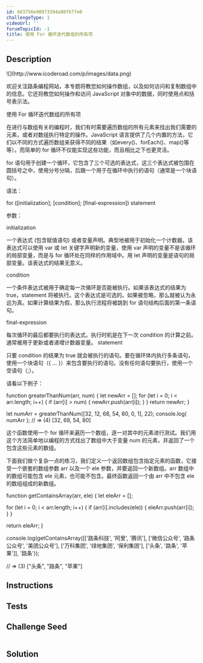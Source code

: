 ```yaml
---
id: 603756e90973394a08f677e0
challengeType: 1
videoUrl: ''
forumTopicId: -1
title: 使用 For 循环迭代数组的所有项
---
```


## Description
<section id='description'>
![](http://www.icoderoad.com/p/images/data.png)

欢迎关注路条编程网站，本专题将教您如何操作数组，以及如何访问和复制数组中的信息。它还将教您如何操作和访问 JavaScript 对象中的数据，同时使用点和括号表示法。

使用 For 循环迭代数组的所有项

在进行与数组有关的编程时，我们有时需要遍历数组的所有元素来找出我们需要的元素，或者对数组执行特定的操作。JavaScript 语言提供了几个内置的方法，它们以不同的方式遍历数组来获得不同的结果（如every()、forEach()、map()等等）。而简单的 for 循环不仅能实现这些功能，而且相比之下也更灵活。

for 语句用于创建一个循环，它包含了三个可选的表达式，这三个表达式被包围在圆括号之中，使用分号分隔，后跟一个用于在循环中执行的语句（通常是一个块语句）。

语法：

for ([initialization]; [condition]; [final-expression])
   statement

参数：

initialization

一个表达式 (包含赋值语句) 或者变量声明。典型地被用于初始化一个计数器。该表达式可以使用 var 或 let 关键字声明新的变量，使用 var 声明的变量不是该循环的局部变量，而是与 for 循环处在同样的作用域中。用 let 声明的变量是语句的局部变量。该表达式的结果无意义。

condition

一个条件表达式被用于确定每一次循环是否能被执行。如果该表达式的结果为 true，statement 将被执行。这个表达式是可选的。如果被忽略，那么就被认为永远为真。如果计算结果为假，那么执行流程将被跳到 for 语句结构后面的第一条语句。

final-expression

每次循环的最后都要执行的表达式。执行时机是在下一次 condition 的计算之前。通常被用于更新或者递增计数器变量。
statement

只要 condition 的结果为 true 就会被执行的语句。要在循环体内执行多条语句，使用一个块语句（{ ... }）来包含要执行的语句。没有任何语句要执行，使用一个空语句（;）。

请看以下例子：

function greaterThanNum(arr, num) {
  let newArr = [];
  for (let i = 0; i < arr.length; i++) {
    if (arr[i] > num) {
      newArr.push(arr[i]);
    }
  }
  return newArr;
}

let numArr = greaterThanNum([32, 12, 68, 54, 80, 0, 1], 22);
console.log( numArr );
// => (4) [32, 68, 54, 80]

这个函数使用一个 for 循环来遍历一个数组，逐一对其中的元素进行测试。我们用这个方法简单地以编程的方式找出了数组中大于变量 num  的元素，并返回了一个包含这些元素的数组。

下面我们做个复杂一点的练习，我们定义一个返回数组包含指定元素的函数，它接受一个嵌套的数组参数 arr 以及一个 ele 参数，并要返回一个新数组。arr 数组中的数组可能包含 ele 元素，也可能不包含。最终函数返回一个由 arr 中不包含 ele 的数组组成的新数组。

function getContainsArray(arr, ele) {
  let eleArr = [];

  for (let i = 0; i < arr.length; i++) {
    if (arr[i].includes(ele)) {
      eleArr.push(arr[i]);
    }
  }

  return eleArr;
}

console.log(getContainsArray([['路条科技', '阿里', '腾讯'], ['微信公众号', '路条公众号', '美团公众号'], ['万科集团', '绿地集团', '保利集团'], ['头条', '路条', '苹果']], '路条'));

// => (3) ["头条", "路条", "苹果"]


</section>

## Instructions
<section id='instructions'>

</section>

## Tests
<section id='tests'>

</section>

## Challenge Seed
<section id='challengeSeed'>

<div id='js-seed'>

```js

```

</div>



</section>

## Solution
<section id='solution'>


</section>

